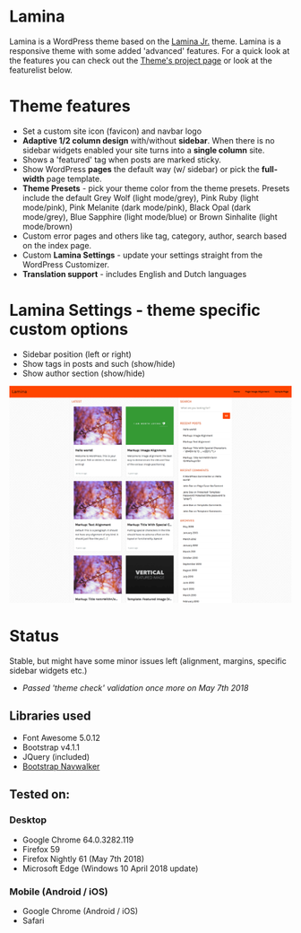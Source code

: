 Lamina
==================
Lamina is a WordPress theme based on the [Lamina Jr.](https://github.com/Canitia/canitia-jr) theme. Lamina is a responsive theme with some added 'advanced' features. For a quick look at the features you can check out the [Theme's project page](https://lamina.canitia.nl) or look at the featurelist below.

# Theme features
- Set a custom site icon (favicon) and navbar logo
- **Adaptive 1/2 column design** with/without **sidebar**. When there is no sidebar widgets enabled your site turns into a **single column** site.
- Shows a 'featured' tag when posts are marked sticky.
- Show WordPress **pages** the default way (w/ sidebar) or pick the **full-width** page template.
- **Theme Presets** - pick your theme color from the theme presets. Presets include the default Grey Wolf (light mode/grey), Pink Ruby (light mode/pink), Pink Melanite (dark mode/pink), Black Opal (dark mode/grey), Blue Sapphire (light mode/blue) or Brown Sinhalite (light mode/brown)
- Custom error pages and others like tag, category, author, search based on the index page.
- Custom **Lamina Settings** - update your settings straight from the WordPress Customizer.
- **Translation support** - includes English and Dutch languages

# Lamina Settings - theme specific custom options
- Sidebar position (left or right)
- Show tags in posts and such (show/hide)
- Show author section (show/hide)

![Lamina](https://github.com/Canitia/lamina/blob/master/screenshot.png)

# Status
Stable, but might have some minor issues left (alignment, margins, specific sidebar widgets etc.)

- *Passed 'theme check' validation once more on May 7th 2018*

## Libraries used
- Font Awesome 5.0.12
- Bootstrap v4.1.1
- JQuery (included)
- [Bootstrap Navwalker](https://github.com/wp-bootstrap/wp-bootstrap-navwalker)

## Tested on:

### Desktop
- Google Chrome 64.0.3282.119
- Firefox 59
- Firefox Nightly 61 (May 7th 2018)
- Microsoft Edge (Windows 10 April 2018 update)

### Mobile (Android / iOS)
- Google Chrome (Android / iOS)
- Safari
